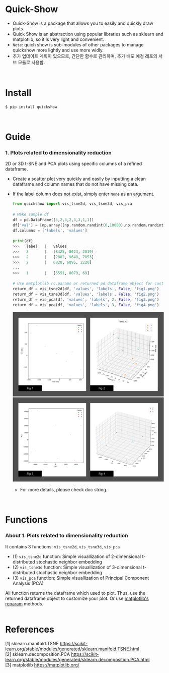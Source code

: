 # Quick-Show
- Quick-Show is a package that allows you to easily and quickly draw plots.
- Quick Show is an abstraction using popular libraries such as sklearn and matplotlib, so it is very light and convenient.
- `Note`: quich show is sub-modules of other packages to manage quickshow more lightly and use more widly.
- 추가 업데이트 계획이 있으므로, 간단한 함수로 관리하며, 추가 배포 예정 레포의 서브 모듈로 사용함.
<br>

# Install
  ```cmd
  $ pip install quickshow
  ```
<br>
 
# Guide
  ### 1. Plots related to dimensionality reduction
  2D or 3D t-SNE and PCA plots using specific columns of a refined dataframe.
- Create a scatter plot very quickly and easily by inputting a clean dataframe and column names that do not have missing data. 
- If the label column does not exist, simply enter `None` as an argument.
  ```python
  from quickshow import vis_tsne2d, vis_tsne3d, vis_pca

  # Make sample df
  df = pd.DataFrame([3,2,3,2,3,3,1,1])
  df['val'] = [np.array([np.random.randint(0,10000),np.random.randint(0,10000),np.random.randint(0,10000)]) for x in df[0]]
  df.columns = ['labels', 'values']
  
  print(df)
  >>>   label   |   values
  >>>   3       |   [8425, 8023, 2019]
  >>>   2       |   [2882, 9648, 7853]
  >>>   2       |   6828, 6895, 2220]
  ...
  >>>   1       |   [5551, 8079, 69]

  # Use matplotlib rc.params or returned pd.dataframe object for customizing plot design.
  return_df = vis_tsne2d(df, 'values', 'labels', False, 'fig1.png')
  return_df = vis_tsne3d(df, 'values', 'labels', False, 'fig2.png')
  return_df = vis_pca(df, 'values', 'labels', 2, False, 'fig3.png')
  return_df = vis_pca(df, 'values', 'labels', 3, False, 'fig4.png')
  ```
  
  ![](https://github.com/DSDanielPark/quick-show/blob/main/quickshow/output/readme_fig1.png)
  ![](https://github.com/DSDanielPark/quick-show/blob/main/quickshow/output/readme_fig2.png)
  
  <!-- <img src="https://github.com/DSDanielPark/quick-show/blob/main/quickshow/output/readme_fig1.png" width="500"><BR>
  <img src="https://github.com/DSDanielPark/quick-show/blob/main/quickshow/output/readme_fig2.png" width="500"><BR> -->
  - For more details, please check doc string.
<br>

# Functions
### About 1. Plots related to dimensionality reduction
It contains 3 functions: `vis_tsne2d`, `vis_tsne3d`, `vis_pca`
- (1) `vis_tsne2d` function: Simple visuallization of 2-dimensional t-distributed stochastic neighbor embedding
- (2) `vis_tsne3d` function: Simple visuallization of 3-dimensional t-distributed stochastic neighbor embedding
- (3) `vis_pca` function: Simple visuallization of Principal Component Analysis (PCA)


All function returns the dataframe which used to plot. Thus, use the returned dataframe object to customize your plot. Or use [matplotlib's rcparam](https://matplotlib.org/stable/tutorials/introductory/customizing.html) methods.
<br>
<br>


# References
[1] sklearn.manifold.TSNE https://scikit-learn.org/stable/modules/generated/sklearn.manifold.TSNE.html <br>
[2] sklearn.decomposition.PCA https://scikit-learn.org/stable/modules/generated/sklearn.decomposition.PCA.html <br>
[3] matplotlib https://matplotlib.org/
